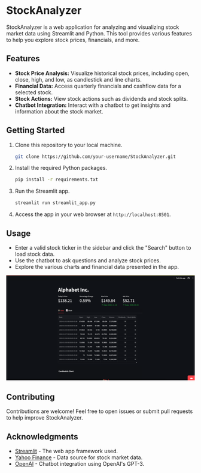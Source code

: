 # StockAnalyzer

StockAnalyzer is a web application for analyzing and visualizing stock market data using Streamlit and Python. This tool provides various features to help you explore stock prices, financials, and more.

## Features

- **Stock Price Analysis:** Visualize historical stock prices, including open, close, high, and low, as candlestick and line charts.
- **Financial Data:** Access quarterly financials and cashflow data for a selected stock.
- **Stock Actions:** View stock actions such as dividends and stock splits.
- **Chatbot Integration:** Interact with a chatbot to get insights and information about the stock market.

## Getting Started

1. Clone this repository to your local machine.
   ```bash
   git clone https://github.com/your-username/StockAnalyzer.git
   ```

2. Install the required Python packages.
   ```bash
   pip install -r requirements.txt
   ```

3. Run the Streamlit app.
   ```bash
   streamlit run streamlit_app.py
   ```

4. Access the app in your web browser at `http://localhost:8501`.

## Usage

- Enter a valid stock ticker in the sidebar and click the "Search" button to load stock data.
- Use the chatbot to ask questions and analyze stock prices.
- Explore the various charts and financial data presented in the app.

[![Watch Video](resources/demo_thumbnail.png)](resources/demo.mp4)
## Contributing

Contributions are welcome! Feel free to open issues or submit pull requests to help improve StockAnalyzer.


## Acknowledgments

- [Streamlit](https://streamlit.io/) - The web app framework used.
- [Yahoo Finance](https://pypi.org/project/yfinance/) - Data source for stock market data.
- [OpenAI](https://beta.openai.com/) - Chatbot integration using OpenAI's GPT-3.




